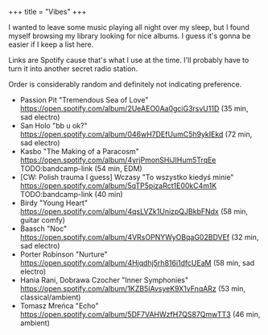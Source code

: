 +++
title = "Vibes"
+++

I wanted to leave some music playing all night over my sleep, but I found myself browsing my library looking for nice albums. I guess it's gonna be easier if I keep a list here.

Links are Spotify cause that's what I use at the time. I'll probably have to turn it into another secret radio station.

Order is considerably random and definitely not indicating preference.

- Passion Pit "Tremendous Sea of Love" <https://open.spotify.com/album/2UeAEO0Aa0gciG3rsvU11D> (35 min, sad electro)
- San Holo "bb u ok?" <https://open.spotify.com/album/046wH7DEfUumC5h9ykIEkd> (72 min, sad electro)
- Kasbo "The Making of a Paracosm" <https://open.spotify.com/album/4yrjPmonSHiJIHum5TrqEe> TODO:bandcamp-link (54 min, EDM)
- [CW: Polish trauma I guess] Wczasy "To wszystko kiedyś minie" <https://open.spotify.com/album/5qTP5pizaRct1E00kC4m1K> TODO:bandcamp-link (40 min)
- Birdy "Young Heart" <https://open.spotify.com/album/4qsLVZk1UnizpQJBkbFNdx> (58 min, guitar comfy)
- Baasch "Noc" <https://open.spotify.com/album/4VRsOPNYWyOBqaG02BDVEf> (32 min, sad electro)
- Porter Robinson "Nurture" <https://open.spotify.com/album/4Hjqdhj5rh816i1dfcUEaM> (58 min, sad electro)
- Hania Rani, Dobrawa Czocher "Inner Symphonies" <https://open.spotify.com/album/1KZB5lAvsyeK9X1vFnqARz> (53 min, classical/ambient)
- Tomasz Mreńca "Echo" <https://open.spotify.com/album/5DF7VAHWzfH7QS87QmwTT3> (46 min, ambient)
